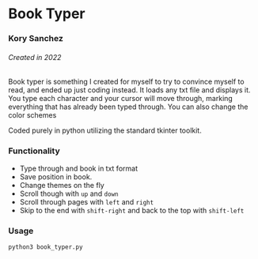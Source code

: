 
# Book Typer

### Kory Sanchez 

###### Created in 2022


Book typer is something I created for myself to try to convince myself to read, and ended up just coding instead. It loads any txt file and displays it. You type each character and your cursor will move through, marking everything that has already been typed through. You can also change the color schemes


Coded purely in python utilizing the standard tkinter toolkit.

### Functionality
- Type through and book in txt format
- Save position in book.
- Change themes on the fly
- Scroll though with `up` and `down`
- Scroll through pages with `left` and `right`
- Skip to the end with `shift-right` and back to the top with `shift-left`

### Usage

`python3 book_typer.py`